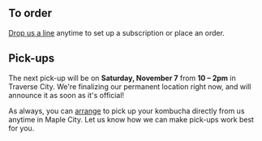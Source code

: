<h2 class="post--title">To order</h2>

[Drop us a line](/contact) anytime to set up a subscription or place an order.

<h2 class="post--title" id="pickup">Pick-ups</h2>

The next pick-up will be on **Saturday, November 7** from **10 &ndash; 2pm** in Traverse City. We're finalizing our permanent location right now, and will announce it as soon as it's official!

As always, you can [arrange](/contact) to pick up your kombucha directly from us anytime in Maple City. Let us know how we can make pick-ups work best for you.

<!-- <h2 class="post--title">Our bottles</h2> -->
